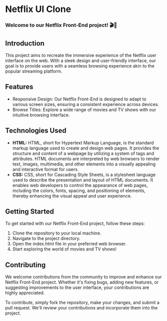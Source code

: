# Netflix UI Clone
### Welcome to our Netflix Front-End project! 🎬🍿

## Introduction
This project aims to recreate the immersive experience of the Netflix user interface on the web. With a sleek design and user-friendly interface, our goal is to provide users with a seamless browsing experience akin to the popular streaming platform.

## Features
- Responsive Design: Our Netflix Front-End is designed to adapt to various screen sizes, ensuring a consistent experience across devices.
- Browse Titles: Explore a wide range of movies and TV shows with our intuitive browsing interface.

## Technologies Used
- <b>HTML:</b> HTML, short for Hypertext Markup Language, is the standard markup language used to create and design web pages. It provides the structure and content of a webpage by utilizing a system of tags and attributes. HTML documents are interpreted by web browsers to render text, images, multimedia, and other elements into a visually appealing and interactive format for users.
- <b>CSS:</b> CSS, short for Cascading Style Sheets, is a stylesheet language used to describe the presentation and layout of HTML documents. It enables web developers to control the appearance of web pages, including the colors, fonts, spacing, and positioning of elements, thereby enhancing the visual appeal and user experience.

## Getting Started
To get started with our Netflix Front-End project, follow these steps:
1. Clone the repository to your local machine.
2. Navigate to the project directory.
3. Open the index.html file in your preferred web browser.
4. Start exploring the world of movies and TV shows!

## Contributing
We welcome contributions from the community to improve and enhance our Netflix Front-End project. Whether it's fixing bugs, adding new features, or suggesting improvements to the user interface, your contributions are highly appreciated.

To contribute, simply fork the repository, make your changes, and submit a pull request. We'll review your contributions and incorporate them into the project.
